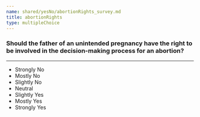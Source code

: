 ```yaml
---
name: shared/yesNo/abortionRights_survey.md
title: abortionRights
type: multipleChoice
---
```


### Should the father of an unintended pregnancy have the right to be involved in the decision-making process for an abortion?

---

- Strongly No
- Mostly No
- Slightly No
- Neutral
- Slightly Yes
- Mostly Yes
- Strongly Yes

